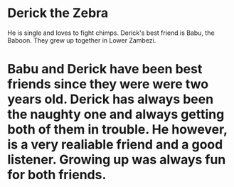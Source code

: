 # Derick the Zebra
He is single and loves to fight chimps.
Derick's best friend is Babu, the Baboon. They grew up together in Lower Zambezi.
# Babu and Derick have been best friends since they were were two years old. Derick has always been the naughty one and always getting both of them in trouble. He however, is a very realiable friend and a good listener. Growing up was always fun for both friends.